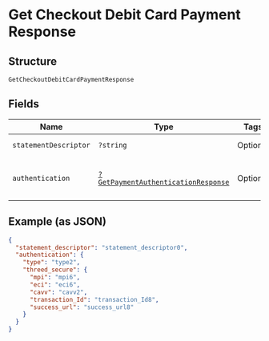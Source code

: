 
# Get Checkout Debit Card Payment Response

## Structure

`GetCheckoutDebitCardPaymentResponse`

## Fields

| Name | Type | Tags | Description | Getter | Setter |
|  --- | --- | --- | --- | --- | --- |
| `statementDescriptor` | `?string` | Optional | Descrição na fatura | getStatementDescriptor(): ?string | setStatementDescriptor(?string statementDescriptor): void |
| `authentication` | [`?GetPaymentAuthenticationResponse`](../../doc/models/get-payment-authentication-response.md) | Optional | Payment Authentication response object data | getAuthentication(): ?GetPaymentAuthenticationResponse | setAuthentication(?GetPaymentAuthenticationResponse authentication): void |

## Example (as JSON)

```json
{
  "statement_descriptor": "statement_descriptor0",
  "authentication": {
    "type": "type2",
    "threed_secure": {
      "mpi": "mpi6",
      "eci": "eci6",
      "cavv": "cavv2",
      "transaction_Id": "transaction_Id8",
      "success_url": "success_url8"
    }
  }
}
```

